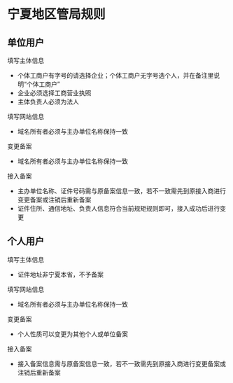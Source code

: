 # 宁夏地区管局规则

## 单位用户

填写主体信息
* 个体工商户有字号的请选择企业；个体工商户无字号选个人，并在备注里说明“个体工商户”
* 企业必须选择工商营业执照
* 主体负责人必须为法人

填写网站信息
* 域名所有者必须与主办单位名称保持一致

变更备案
* 域名所有者必须与主办单位名称保持一致

接入备案

* 主办单位名称、证件号码需与原备案信息一致，若不一致需先到原接入商进行变更备案或注销后重新备案
* 证件住所、通信地址、负责人信息符合当前规矩规则即可，接入成功后进行变更

## 个人用户
填写主体信息

* 证件地址非宁夏本省，不予备案

填写网站信息

* 域名所有者必须与主办单位名称保持一致

变更备案

* 个人性质可以变更为其他个人或单位备案
 
接入备案

* 接入备案信息需与原备案信息一致，若不一致需先到原接入商进行变更备案或注销后重新备案